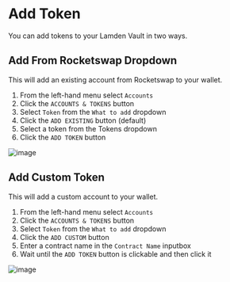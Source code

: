 
# Add Token


You can add tokens to your Lamden Vault in two ways.

## Add From Rocketswap Dropdown

This will add an existing account from Rocketswap to your wallet.

1. From the left-hand menu select `Accounts`
2. Click the `ACCOUNTS & TOKENS` button
3. Select `Token` from the `What to add` dropdown
4. Click the `ADD EXISTING` button (default)
5. Select a token from the Tokens dropdown
6. Click the `ADD TOKEN` button

![image](/img/wallet/gif/tokens_add_rocketswap.gif)

## Add Custom Token

This will add a custom account to your wallet.

1. From the left-hand menu select `Accounts`
2. Click the `ACCOUNTS & TOKENS` button
3. Select `Token` from the `What to add` dropdown
4. Click the `ADD CUSTOM` button
5. Enter a contract name in the `Contract Name` inputbox
6. Wait until the `ADD TOKEN` button is clickable and then click it

![image](/img/wallet/gif/tokens_add_custom.gif)